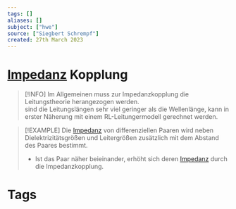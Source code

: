 ```yaml
---
tags: []
aliases: []
subject: ["hwe"]
source: ["Siegbert Schrempf"]
created: 27th March 2023
---
```


# [Impedanz](../Elektrotechnik/Impedanz.md) Kopplung

> [!INFO] Im Allgemeinen muss zur Impedanzkopplung die Leitungstheorie herangezogen werden.  
> sind die Leitungslängen sehr viel geringer als die Wellenlänge, kann in erster Näherung mit einem RL-Leitungermodell gerechnet werden. 

> [!EXAMPLE] Die [Impedanz](../Elektrotechnik/Impedanz.md) von differenziellen Paaren wird neben Dielektrizitätsgrößen und Leitergrößen zusätzlich mit dem Abstand des Paares bestimmt.
> - Ist das Paar näher beieinander, erhöht sich deren [Impedanz](../Elektrotechnik/Impedanz.md) durch die Impedanzkopplung.

# Tags